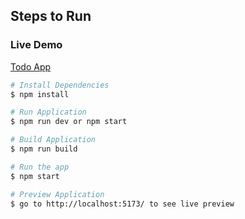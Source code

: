 ## Steps to Run 

### Live Demo
[Todo App](https://euphonious-pudding-7b5e6c.netlify.app/)

```bash
# Install Dependencies
$ npm install

# Run Application
$ npm run dev or npm start

# Build Application
$ npm run build

# Run the app
$ npm start

# Preview Application
$ go to http://localhost:5173/ to see live preview
```
```


